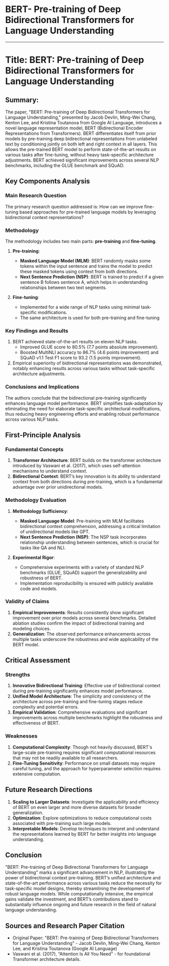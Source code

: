 # BERT- Pre-training of Deep Bidirectional Transformers for Language Understanding

___
# Title: BERT: Pre-training of Deep Bidirectional Transformers for Language Understanding

## Summary:
The paper, "BERT: Pre-training of Deep Bidirectional Transformers for Language Understanding," presented by Jacob Devlin, Ming-Wei Chang, Kenton Lee, and Kristina Toutanova from Google AI Language, introduces a novel language representation model, BERT (Bidirectional Encoder Representations from Transformers). BERT differentiates itself from prior models by pre-training deep bidirectional representations from unlabeled text by conditioning jointly on both left and right context in all layers. This allows the pre-trained BERT model to perform state-of-the-art results on various tasks after fine-tuning, without heavy task-specific architecture adjustments. BERT achieved significant improvements across several NLP benchmarks, including the GLUE benchmark and SQuAD.

## Key Components Analysis

### Main Research Question

The primary research question addressed is: How can we improve fine-tuning based approaches for pre-trained language models by leveraging bidirectional context representations?

### Methodology

The methodology includes two main parts: **pre-training** and **fine-tuning**.

1. **Pre-training**:
    - **Masked Language Model (MLM)**: BERT randomly masks some tokens within the input sentence and trains the model to predict these masked tokens using context from both directions.
    - **Next Sentence Prediction (NSP)**: BERT is trained to predict if a given sentence B follows sentence A, which helps in understanding relationships between two text segments.
    
2. **Fine-tuning**:
    - Implemented for a wide range of NLP tasks using minimal task-specific modifications.
    - The same architecture is used for both pre-training and fine-tuning

### Key Findings and Results

1. BERT achieved state-of-the-art results on eleven NLP tasks.
   - Improved GLUE score to 80.5% (7.7 points absolute improvement).
   - Boosted MultiNLI accuracy to 86.7% (4.6 points improvement) and SQuAD v1.1 Test F1 score to 93.2 (1.5 points improvement).
2. Empirical superiority of bidirectional representations was demonstrated, notably enhancing results across various tasks without task-specific architecture adjustments.

### Conclusions and Implications

The authors conclude that the bidirectional pre-training significantly enhances language model performance. BERT simplifies task-adaptation by eliminating the need for elaborate task-specific architectural modifications, thus reducing heavy engineering efforts and enabling robust performance across various NLP tasks.

## First-Principle Analysis

### Fundamental Concepts

1. **Transformer Architecture**: BERT builds on the transformer architecture introduced by Vaswani et al. (2017), which uses self-attention mechanisms to understand context.
2. **Bidirectional Context**: BERT’s key innovation is its ability to understand context from both directions during pre-training, which is a fundamental advantage over prior unidirectional models.

### Methodology Evaluation

1. **Methodology Sufficiency**:
    - **Masked Language Model**: Pre-training with MLM facilitates bidirectional context comprehension, addressing a critical limitation of unidirectional models like GPT.
    - **Next Sentence Prediction (NSP)**: The NSP task incorporates relationship understanding between sentences, which is crucial for tasks like QA and NLI.
    
2. **Experimental Rigor**:
    - Comprehensive experiments with a variety of standard NLP benchmarks (GLUE, SQuAD) support the generalizability and robustness of BERT.
    - Implementation reproducibility is ensured with publicly available code and models.

### Validity of Claims

1. **Empirical Improvements**: Results consistently show significant improvement over prior models across several benchmarks. Detailed ablation studies confirm the impact of bidirectional training and modeling choices.
2. **Generalization**: The observed performance enhancements across multiple tasks underscore the robustness and wide applicability of the BERT model.

## Critical Assessment

### Strengths

1. **Innovative Bidirectional Training**: Effective use of bidirectional context during pre-training significantly enhances model performance.
2. **Unified Model Architecture**: The simplicity and consistency of the architecture across pre-training and fine-tuning stages reduce complexity and potential errors.
3. **Empirical Validation**: Comprehensive evaluations and significant improvements across multiple benchmarks highlight the robustness and effectiveness of BERT.

### Weaknesses

1. **Computational Complexity**: Though not heavily discussed, BERT's large-scale pre-training requires significant computational resources that may not be readily available to all researchers.
2. **Fine-Tuning Sensitivity**: Performance on small datasets may require careful tuning, and the approach for hyperparameter selection requires extensive computation.

## Future Research Directions

1. **Scaling to Larger Datasets**: Investigate the applicability and efficiency of BERT on even larger and more diverse datasets for broader generalization.
2. **Optimization**: Explore optimizations to reduce computational costs associated with pre-training such large models.
3. **Interpretable Models**: Develop techniques to interpret and understand the representations learned by BERT for better insights into language understanding.

## Conclusion

"BERT: Pre-training of Deep Bidirectional Transformers for Language Understanding" marks a significant advancement in NLP, illustrating the power of bidirectional context pre-training. BERT’s unified architecture and state-of-the-art performance across various tasks reduce the necessity for task-specific model designs, thereby streamlining the development of robust language models. While computationally intensive, the empirical gains validate the investment, and BERT’s contributions stand to substantially influence ongoing and future research in the field of natural language understanding.

## Sources and Research Paper Citation
- Original Paper: "BERT: Pre-training of Deep Bidirectional Transformers for Language Understanding" - Jacob Devlin, Ming-Wei Chang, Kenton Lee, and Kristina Toutanova (Google AI Language)
- Vaswani et al. (2017), “Attention Is All You Need” - for foundational Transformer architecture details.